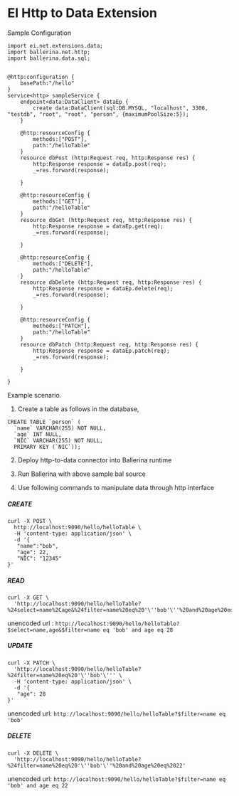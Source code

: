 # EI Http to Data Extension

Sample Configuration

```ballerina
import ei.net.extensions.data;
import ballerina.net.http;
import ballerina.data.sql;


@http:configuration {
    basePath:"/hello"
}
service<http> sampleService {
    endpoint<data:DataClient> dataEp {
        create data:DataClient(sql:DB.MYSQL, "localhost", 3306, "testdb", "root", "root", "person", {maximumPoolSize:5});
    }

    @http:resourceConfig {
        methods:["POST"],
        path:"/helloTable"
    }
    resource dbPost (http:Request req, http:Response res) {
        http:Response response = dataEp.post(req);
        _=res.forward(response);

    }

    @http:resourceConfig {
        methods:["GET"],
        path:"/helloTable"
    }
    resource dbGet (http:Request req, http:Response res) {
        http:Response response = dataEp.get(req);
        _=res.forward(response);

    }

    @http:resourceConfig {
        methods:["DELETE"],
        path:"/helloTable"
    }
    resource dbDelete (http:Request req, http:Response res) {
        http:Response response = dataEp.delete(req);
        _=res.forward(response);

    }

    @http:resourceConfig {
        methods:["PATCH"],
        path:"/helloTable"
    }
    resource dbPatch (http:Request req, http:Response res) {
        http:Response response = dataEp.patch(req);
        _=res.forward(response);

    }

}
```

Example scenario.

1. Create a table as follows in the database,

````
CREATE TABLE `person` (
  `name` VARCHAR(255) NOT NULL,
  `age` INT NULL,
  `NIC` VARCHAR(255) NOT NULL,
  PRIMARY KEY (`NIC`));
````

2. Deploy http-to-data connector into Ballerina runtime

3. Run Ballerina with above sample bal source

4. Use following commands to manipulate data through http interface

##### CREATE
````
curl -X POST \
  http://localhost:9090/hello/helloTable \
  -H 'content-type: application/json' \
  -d '{
   "name":"bob",
   "age": 22,
   "NIC": "12345"
}'
````


##### READ
````
curl -X GET \
  'http://localhost:9090/hello/helloTable?%24select=name%2Cage&%24filter=name%20eq%20'\''bob'\''%20and%20age%20eq%2028'
````
unencoded url : `http://localhost:9090/hello/helloTable?$select=name,age&$filter=name eq 'bob' and age eq 28`


##### UPDATE
````
curl -X PATCH \
  'http://localhost:9090/hello/helloTable?%24filter=name%20eq%20'\''bob'\''' \
  -H 'content-type: application/json' \
  -d '{
   "age": 28
}'
````
unencoded url: `http://localhost:9090/hello/helloTable?$filter=name eq 'bob'`


##### DELETE
````
curl -X DELETE \
  'http://localhost:9090/hello/helloTable?%24filter=name%20eq%20'\''bob'\''%20and%20age%20eq%2022'
````
unencoded url: `http://localhost:9090/hello/helloTable?$filter=name eq 'bob' and age eq 22`